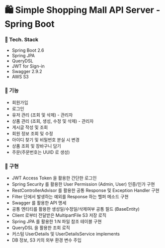 # 🛍️ Simple Shopping Mall API Server - Spring Boot

### 🔧 Tech. Stack
* Spring Boot 2.6
* Spring JPA
* QueryDSL
* JWT for Sign-in
* Swagger 2.9.2
* AWS S3

### 📖 기능
* 회원가입
* 로그인
* 유저 관리 (조회 및 삭제) - 관리자
* 상품 관리 (조회, 생성, 수정 및 삭제) - 관리자
* 게시글 작성 및 조회
* 회원 정보 조회 및 수정
* 아이디 찾기 및 비밀번호 분실 시 변경
* 상품 조회 및 장바구니 담기
* 주문(주문번호는 UUID 로 생성)

### 🔨 구현
* JWT Access Token 을 활용한 간단한 로그인
* Spring Security 를 활용한 User Permission (Admin, User) 인증/인가 구현
* RestControllerAdvisor 를 활용한 공통 Response 및 Exception Handler 구현
* Filter 단에서 발생하는 예외를 Response 하는 헬퍼 메소드 구현
* Swagger 를 활용한 API 명세
* 공통 엔티티를 활용한 생성일/수정일/삭제여부 공통 필드 (BaseEntity)
* Client 로부터 전달받은 MultipartFile S3 저장 로직
* Spring JPA 를 활용한 1:N 파일 참조 테이블 구현
* QueryDSL 을 활용한 조회 로직
* 커스텀 UserDetails 및 UserDetailsService implements
* DB 정보, S3 키의 외부 환경 변수 주입
